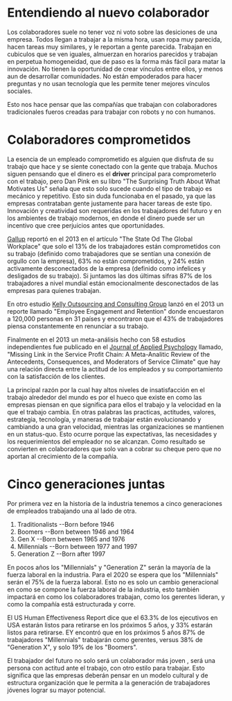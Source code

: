 # Entendiendo al nuevo colaborador
Los colaboradores suele no tener voz ni voto sobre las desiciones de una empresa. Todos llegan a trabajar a la misma hora, usan ropa muy parecida, hacen tareas muy similares, y le reportan a gente parecida. Trabajan en cubiculos que se ven iguales, almuerzan en horarios parecidos y trabajan en perpetua homogeneidad, que de paso es la forma más fácil para matar la innovación.
No tienen la oportunidad de crear vínculos entre ellos, y menos aun de desarrollar comunidades. No están empoderados para hacer preguntas y no usan tecnología que les permite tener mejores vínculos sociales.

Esto nos hace pensar que las compañías que trabajan con colaboradores tradicionales fueros creadas para trabajar con robots y no con humanos.

# Colaboradores comprometidos
La esencia de un empleado comprometido es alguien que disfruta de su trabajo que hace y se siente conectado con la gente que trabaja. Muchos siguen pensando que el dinero es el **driver** principal para comprometerlo con el trabajo, pero Dan Pink en su libro "The Surprising Truth About What Motivates Us" señala que esto solo sucede cuando el tipo de trabajo es mecánico y repetitivo. Esto sin duda funcionaba en el pasado, ya que las empresas contrataban gente justamente para hacer tareas de este tipo. Innovación y creatividad son requeridas en los trabajadores del futuro y en los ambientes de trabajo modernos, en donde el dinero puede ser un incentivo que cree perjuicios antes que oportunidades.

[Gallup](http://www.gallup.com/) reportó en el 2013 en el artículo "The State Od The Global Workplace" que solo el 13% de los trabajadores están comprometidos con su trabajo (definido como trabajadores que se sentían una conexión de orgullo con la empresa), 63% no están comprometidos, y 24% están activamente desconectados de la empresa (definido como infelices y desligados de su trabajo). Si juntamos las dos últimas sifras 87% de los trabajadores a nivel mundial están emocionalmente desconectados de las empresas para quienes trabajan.

En otro estudio [Kelly Outsourcing and Consulting Group](http://www.kellyservices.co.in/) lanzó en el 2013 un reporte llamado "Employee Engagement and Retention" donde encuestaron a 120,000 personas en 31 países y encontraron que el 43% de trabajadores piensa constantemente en renunciar a su trabajo.

Finalmente en el 2013 un meta-análisis hecho con 58 estudios independientes fue publicado en el [Journal of Applied Psychology](http://www.apa.org/pubs/journals/apl/) llamado, "Missing Link in the Service Profit Chain: A Meta-Analitic Review of the Antecedents, Consequences, and Moderators of Service Climate" que hay una relación directa entre la actitud de los empleados y su comportamiento con la satisfacción de los clientes.

La principal razón por la cual hay altos niveles de insatisfacción en el trabajo alrededor del mundo es por el hueco que existe en como las empresas piensan en que significa para ellos el trabajo y la velocidad en la que el trabajo cambia. En otras palabras las practicas, actitudes, valores, estrategia, tecnología, y maneras de trabajar están evolucionando y cambiando a una gran velocidad, mientras las organizaciones se mantienen en un status-quo. Esto ocurre porque las expectativas, las necesidades y los requerimientos del empleador no se alcanzan. Como resultado se convierten en colaboradores que solo van a cobrar su cheque pero que no aportan al crecimiento de la compañía.

# Cinco generaciones juntas
Por primera vez en la historia de la industria tenemos a cinco generaciones de empleados trabajando una al lado de otra.
1. Traditionalists --Born before 1946
2. Boomers --Born between 1946 and 1964
3. Gen X --Born between 1965 and 1976
4. Millennials  --Born between 1977 and 1997
5. Generation Z --Born after 1997

En pocos años los "Millennials" y "Generation Z" serán la mayoría de la fuerza laboral en la industria. Para el 2020 se espera que los "Millennials" serán el 75% de la fuerza laboral. Esto no es solo un cambio generacional en como se compone la fuerza laboral de la industria, esto también impactará en como los colaboradores trabajan, como los gerentes lideran, y como la compañía está estructurada y corre.

El US Human Effectiveness Report dice que el 63.3% de los ejecutivos en USA estarán listos para retirarse en los próximos 5 años, y 33% estarán listos para retirarse. EY encontró que en los próximos 5 años 87% de trabajadores "Millennials" trabajarán como gerentes, versus 38% de "Generation X", y solo 19% de los "Boomers".

El trabajador del futuro no solo será un colaborador más joven , será una persona con actitud ante el trabajo, con otro estilo para trabajar. Esto significa que las empresas deberán pensar en un modelo cultural y de estructura organización que le permita a la generación de trabajadores jóvenes lograr su mayor potencial.
 



 

